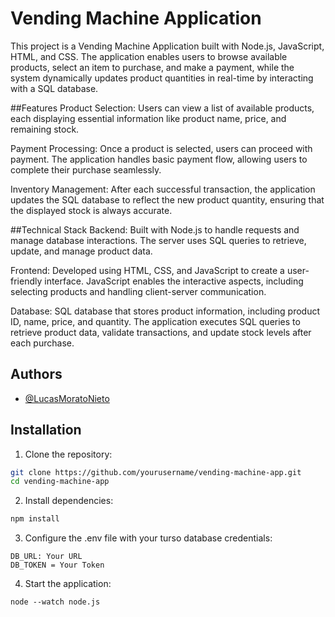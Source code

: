 # Vending Machine Application 

This project is a Vending Machine Application built with Node.js, JavaScript, HTML, and CSS. The application enables users to browse available products, select an item to purchase, and make a payment, while the system dynamically updates product quantities in real-time by interacting with a SQL database.

##Features
Product Selection: Users can view a list of available products, each displaying essential information like product name, price, and remaining stock.

Payment Processing: Once a product is selected, users can proceed with payment. The application handles basic payment flow, allowing users to complete their purchase seamlessly.

Inventory Management: After each successful transaction, the application updates the SQL database to reflect the new product quantity, ensuring that the displayed stock is always accurate.

##Technical Stack
Backend: Built with Node.js to handle requests and manage database interactions. The server uses SQL queries to retrieve, update, and manage product data.

Frontend: Developed using HTML, CSS, and JavaScript to create a user-friendly interface. JavaScript enables the interactive aspects, including selecting products and handling client-server communication.

Database: SQL database that stores product information, including product ID, name, price, and quantity. The application executes SQL queries to retrieve product data, validate transactions, and update stock levels after each purchase.
## Authors

- [@LucasMoratoNieto](https://github.com/lucasmoratonieto)


## Installation

1. Clone the repository:

```bash
git clone https://github.com/yourusername/vending-machine-app.git
cd vending-machine-app
```

2. Install dependencies:

``` bash
npm install
```

3. Configure the .env file with your turso database credentials:
``` 
DB_URL: Your URL
DB_TOKEN = Your Token
```
    
4. Start the application:

```
node --watch node.js
```
